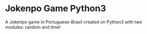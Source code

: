 # Jokenpo Game Python3
 A Jokenpo game in Portuguese-Brasil created on Python3 with two modules: random and time!
